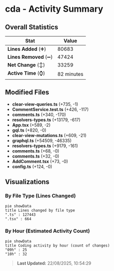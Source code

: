 # cda - Activity Summary 

## Overall Statistics

| Stat                   | Value                                                             |
| ---------------------- | ----------------------------------------------------------------- |
| **Lines Added** (➕)   | 80683                                          |
| **Lines Removed** (➖) | 47424                                        |
| **Net Change** (↕)    | 33259                |
| **Active Time** (⌚)   | 82 minutes |


## Modified Files
- **clear-view-queries.ts** (+735, -1)
- **CommentService.test.ts** (+426, -117)
- **comments.ts** (+340, -170)
- **resolvers-types.ts** (+13179, -617)
- **App.tsx** (+589, -2)
- **gql.ts** (+820, -0)
- **clear-view-mutations.ts** (+609, -21)
- **graphql.ts** (+54509, -46335)
- **resolvers-types.ts** (+9179, -161)
- **comments.ts** (+68, -0)
- **comments.ts** (+32, -0)
- **AddComment.tsx** (+73, -0)
- **config.ts** (+124, -0)

## Visualizations

### By File Type (Lines Changed)

```mermaid
pie showData
title Lines changed by file type
".ts" : 127443
".tsx" : 664
```

### By Hour (Estimated Activity Count)

```mermaid
pie showData
title Coding activity by hour (count of changes)
"09h" : 25
"10h" : 32
```


> **Last Updated:** 22/08/2025, 10:54:29